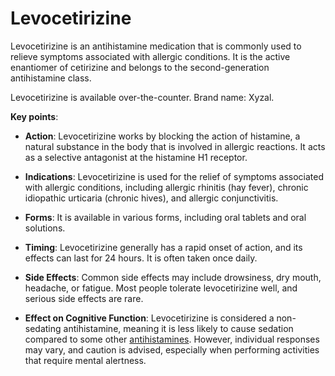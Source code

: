 [//]: # (source: ?)
[//]: # (tags: antihistamines medications)

# Levocetirizine

Levocetirizine is an antihistamine medication that is commonly used to relieve symptoms associated with allergic conditions. It is the active enantiomer of cetirizine and belongs to the second-generation antihistamine class.

Levocetirizine is available over-the-counter. Brand name: Xyzal.

**Key points**:

* **Action**: Levocetirizine works by blocking the action of histamine, a natural substance in the body that is involved in allergic reactions. It acts as a selective antagonist at the histamine H1 receptor.

* **Indications**: Levocetirizine is used for the relief of symptoms associated with allergic conditions, including allergic rhinitis (hay fever), chronic idiopathic urticaria (chronic hives), and allergic conjunctivitis.

* **Forms**: It is available in various forms, including oral tablets and oral solutions.

* **Timing**: Levocetirizine generally has a rapid onset of action, and its effects can last for 24 hours. It is often taken once daily.

* **Side Effects**: Common side effects may include drowsiness, dry mouth, headache, or fatigue. Most people tolerate levocetirizine well, and serious side effects are rare.

* **Effect on Cognitive Function**: Levocetirizine is considered a non-sedating antihistamine, meaning it is less likely to cause sedation compared to some other [antihistamines](../antihistamines/). However, individual responses may vary, and caution is advised, especially when performing activities that require mental alertness.
